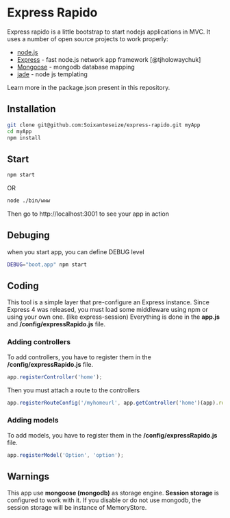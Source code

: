 Express Rapido
=========

Express rapido is a little bootstrap to start nodejs applications in MVC.
It uses a number of open source projects to work properly:

* [node.js]
* [Express] - fast node.js network app framework [@tjholowaychuk]
* [Mongoose] - mongodb database mapping
* [jade] - node js templating

Learn more in the package.json present in this repository.

Installation
--------------

```sh
git clone git@github.com:Soixanteseize/express-rapido.git myApp
cd myApp
npm install
```

Start
--------------
```sh
npm start
```
OR
```sh
node ./bin/www
```

Then go to http://localhost:3001 to see your app in action

Debuging
--------------
when you start app, you can define DEBUG level
```sh
DEBUG="boot,app" npm start
```

Coding
--------------
This tool is a simple layer that pre-configure an Express instance.
Since Express 4 was released, you must load some middleware using npm or using your own one. (like express-session)
Everything is done in the **app.js** and **/config/expressRapido.js** file.


### Adding controllers ###
To add controllers, you have to register them in the **/config/expressRapido.js** file.
```javascript
app.registerController('home');
```
Then you must attach a route to the controllers
```javascript
app.registerRouteConfig('/myhomeurl', app.getController('home')(app).router);
```

### Adding models ###
To add models, you have to register them in the **/config/expressRapido.js** file.
```javascript
app.registerModel('Option', 'option');
```

Warnings
--------------
This app use **mongoose (mongodb)** as storage engine. **Session storage** is configured to work with it.
If you disable or do not use mongodb, the session storage will be instance of MemoryStore.

[node.js]:http://nodejs.org
[jQuery]:http://jquery.com
[Mongoose]:http://mongoosejs.com/
[express]:http://expressjs.com
[jade]:http://jade-lang.com/
